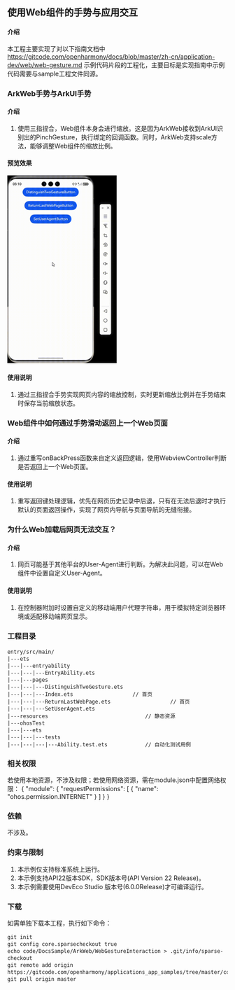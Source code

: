 ## 使用Web组件的手势与应用交互

#### 介绍

本工程主要实现了对以下指南文档中 https://gitcode.com/openharmony/docs/blob/master/zh-cn/application-dev/web/web-gesture.md 示例代码片段的工程化，主要目标是实现指南中示例代码需要与sample工程文件同源。

### ArkWeb手势与ArkUI手势

#### 介绍

1. 使用三指捏合，Web组件本身会进行缩放。这是因为ArkWeb接收到ArkUI识别出的PinchGesture，执行绑定的回调函数。同时，ArkWeb支持scale方法，能够调整Web组件的缩放比例。

#### 预览效果
<img src="screenshots/DistinguishTwoGesture_gesture01.gif" width="250">

#### 使用说明

1. 通过三指捏合手势实现网页内容的缩放控制，实时更新缩放比例并在手势结束时保存当前缩放状态。

### Web组件中如何通过手势滑动返回上一个Web页面

#### 介绍

1. 通过重写onBackPress函数来自定义返回逻辑，使用WebviewController判断是否返回上一个Web页面。

#### 使用说明

1. 重写返回键处理逻辑，优先在网页历史记录中后退，只有在无法后退时才执行默认的页面返回操作，实现了网页内导航与页面导航的无缝衔接。

### 为什么Web加载后网页无法交互？

#### 介绍

1. 网页可能基于其他平台的User-Agent进行判断。为解决此问题，可以在Web组件中设置自定义User-Agent。

#### 使用说明

1. 在控制器附加时设置自定义的移动端用户代理字符串，用于模拟特定浏览器环境或适配移动端网页显示。

### 工程目录

```
entry/src/main/
|---ets
|---|---entryability
|---|---|---EntryAbility.ets
|---|---pages
|---|---|---DistinguishTwoGesture.ets
|---|---|---Index.ets					// 首页
|---|---|---ReturnLastWebPage.ets					// 首页
|---|---|---SetUserAgent.ets
|---resources								// 静态资源
|---ohosTest
|---|---ets
|---|---|---tests
|---|---|---|---Ability.test.ets            // 自动化测试用例
```

### 相关权限

若使用本地资源，不涉及权限；若使用网络资源，需在module.json中配置网络权限：
{
"module": {
"requestPermissions": [
{
"name": "ohos.permission.INTERNET"
}
]
}
}

### 依赖

不涉及。

### 约束与限制

1. 本示例仅支持标准系统上运行。
2. 本示例支持API22版本SDK，SDK版本号(API Version 22 Release)。
3. 本示例需要使用DevEco Studio 版本号(6.0.0Release)才可编译运行。

### 下载

如需单独下载本工程，执行如下命令：

```
git init
git config core.sparsecheckout true
echo code/DocsSample/ArkWeb/WebGestureInteraction > .git/info/sparse-checkout
git remote add origin https://gitcode.com/openharmony/applications_app_samples/tree/master/code/DocsSample/ArkWeb
git pull origin master
```